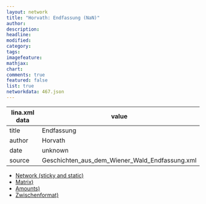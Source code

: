 ```yaml
---
layout: network
title: "Horvath: Endfassung (NaN)"
author:
description:
headline:
modified:
category:
tags:
imagefeature: 
mathjax: 
chart: 
comments: true
featured: false
list: true
networkdata: 467.json
---
```

lina.xml data  | value
------------- | -------------
title|Endfassung
author|Horvath
date|unknown
source|Geschichten_aus_dem_Wiener_Wald_Endfassung.xml



* [Network (sticky and static)](/linas/network467)
* [Matrix)](/linas/matrix467)
* [Amounts)](/linas/amount467)
* [Zwischenformat)](/linas/lina467 )
